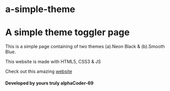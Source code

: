 # a-simple-theme

<h1>A simple theme toggler page</h1>
<p>This is a simple page containing of two themes (a).Neon Black & (b).Smooth Blue.</p>
<p>This website is made with HTML5, CSS3 & JS</p>
<p>Check out this amazing <a href="https://alphacoder-69.github.io/Temp-host/index.html">website</a></p>

<h4>Developed by yours truly <strong>alphaCoder-69</strong></h4>
